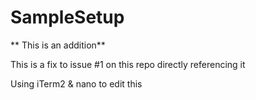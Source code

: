 # SampleSetup


** This is an addition**


This is a fix to issue #1 on this repo directly referencing it

Using iTerm2 & nano to edit this

